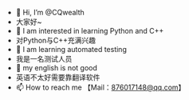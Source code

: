 - 👋 Hi, I’m @CQwealth
- 大家好~
- 👀 I am interested in learning Python and C++
- 对Python与C++充满兴趣
- 🌱 I am learning automated testing
- 我是一名测试人员
- 💞️ my english is not good
- 英语不太好需要靠翻译软件
- 📫 How to reach me 【Mail：876017148@qq.com】

<!---
CQwealth/CQwealth is a ✨ special ✨ repository because its `README.md` (this file) appears on your GitHub profile.
You can click the Preview link to take a look at your changes.
--->
